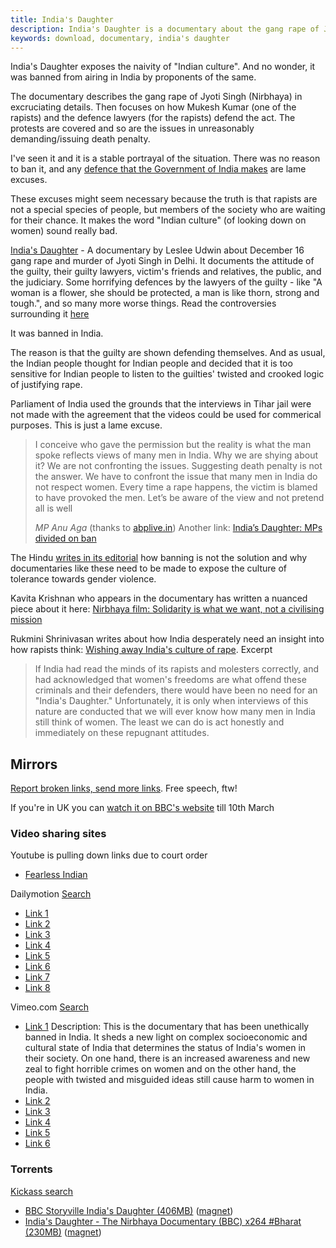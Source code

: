 ```yaml
---
title: India's Daughter
description: India's Daughter is a documentary about the gang rape of Jyoti Singh (Nirbhaya) in Delhi. This page has mirrors of it online and other information.
keywords: download, documentary, india's daughter
---
```

India's Daughter exposes the naivity of "Indian culture". And no wonder, it was banned from airing in India by proponents of the same. 

The documentary describes the gang rape of Jyoti Singh (Nirbhaya) in excruciating details. Then focuses on how Mukesh Kumar (one of the rapists) and the defence lawyers (for the rapists) defend the act. The protests are covered and so are the issues in unreasonably demanding/issuing death penalty. 

I've seen it and it is a stable portrayal of the situation. There was no reason to ban it, and any [defence that the Government of India makes](http://www.thehindu.com/news/cities/Delhi/govt-serves-legal-notice-to-bbc-for-airing-the-controversial-documentary/article6963261.ece) are lame excuses.

These excuses might seem necessary because the truth is that rapists are not a special species of people, but members of the society who are waiting for their chance. It makes the word "Indian culture" (of looking down on women) sound really bad. 

[India's Daughter](/indias-daughter/) - A documentary by Leslee Udwin about December 16 gang rape and murder of Jyoti Singh in Delhi. It documents the attitude of the guilty, their guilty lawyers, victim's friends and relatives, the public, and the judiciary. Some horrifying defences by the lawyers of the guilty - like "A woman is a flower, she should be protected, a man is like thorn, strong and tough.", and so many more worse things. Read the controversies surrounding it [here](/indias-daughter/)

It was banned in India. 

The reason is that the guilty are shown defending themselves. And as usual, the Indian people thought for Indian people and decided that it is too sensitive for Indian people to listen to the guilties' twisted and crooked logic of justifying rape.

Parliament of India used the grounds that the interviews in Tihar jail were not made with the agreement that the videos could be used for commerical purposes. This is just a lame excuse.

> I conceive who gave the permission but the reality is what the man spoke reflects views of many men in India. Why we are shying about it? We are not confronting the issues. Suggesting death penalty is not the answer. We have to confront the issue that many men in India do not respect women. Every time a rape happens, the victim is blamed to have provoked the men. Let’s be aware of the view and not pretend all is well <footer><cite>MP Anu Aga</cite> (thanks to [abplive.in](http://www.abplive.in/india/2015/03/04/article517580.ece/Nirbhaya-documentary-Why-Javed-Akhtar-Anu-Agas-views-differ-completely)) Another link: [India’s Daughter: MPs divided on ban](http://timesofap.com/politics/news/india-s-daughter-mps-divided-on-ban.html)
</footer>

The Hindu [writes in its editorial](http://www.thehindu.com/opinion/editorial/banning-is-not-the-solution/article6959753.ece) how banning is not the solution and why documentaries like these need to be made to expose the culture of tolerance towards gender violence. 

Kavita Krishnan who appears in the documentary has written a nuanced piece about it here: [Nirbhaya film: Solidarity is what we want, not a civilising mission](http://www.dailyo.in/politics/kavita-krishnan-nirbhaya-december-16-indias-daughter-leslee-udwin-mukesh-singh-bbc/story/1/2347.html)

Rukmini Shrinivasan writes about how India desperately need an insight into how rapists think: [Wishing away India's culture of rape](http://www.thehindu.com/opinion/op-ed/wishing-away-indias-culture-of-rape/article6959726.ece). Excerpt
> If India had read the minds of its rapists and molesters correctly, and had acknowledged that women's freedoms are what offend these criminals and their defenders, there would have been no need for an "India's Daughter." Unfortunately, it is only when interviews of this nature are conducted that we will ever know how many men in India still think of women. The least we can do is act honestly and immediately on these repugnant attitudes.

## Mirrors ##
[Report broken links, send more links](/about/#contact). Free speech, ftw!

If you're in UK you can [watch it on BBC's website](http://www.bbc.co.uk/programmes/b05534p0) till 10th March

###  Video sharing sites ###
Youtube is pulling down links due to court order
* [Fearless Indian](https://www.youtube.com/watch?v=9W6WrShqKGE)

Dailymotion [Search](http://www.dailymotion.com/in/relevance/universal/search/india%27s+daughter/1)
* [Link 1](http://www.dailymotion.com/video/x2is1aq_bbc-storyville-india-s-daughter_shortfilms)
* [Link 2](http://www.dailymotion.com/video/x2irwzv_bbc-storyville-india-s-daughter_shortfilms)
* [Link 3](http://www.dailymotion.com/video/x2ircd9_india-s-daughter-bbc-storyville_school)
* [Link 4](http://www.dailymotion.com/video/x2iq796_bbc-storyville-india-s-daughter_news)
* [Link 5](http://www.dailymotion.com/video/x2iq6ie_india-s-daughter_news)
* [Link 6](http://www.dailymotion.com/video/x2irsg9_banned-delhi-nirbhaya-documentary-full-bbc-india-s-daughter_people)
* [Link 7](http://www.dailymotion.com/video/x2irp4w_banned-delhi-nirbhaya-documentary-full-bbc-india-s-daughter-hd_news)
* [Link 8](http://www.dailymotion.com/video/x2is02l_india-s-daughter-bbc-delhi-gang-ra-pe-documentary-it-has-been-banned-in-india_news)


Vimeo.com [Search](https://vimeo.com/search/sort:date/format:thumbnail?q=india%27s+daughter)
* [Link 1](https://vimeo.com/121405664) Description: 
This is the documentary that has been unethically banned in India. It sheds a new light on complex socioeconomic and cultural state of India that determines the status of India's women in their society. On one hand, there is an increased awareness and new zeal to fight horrible crimes on women and on the other hand, the people with twisted and misguided ideas still cause harm to women in India.
* [Link 2](https://vimeo.com/121410502)
* [Link 3](https://vimeo.com/121406944)
* [Link 4](https://vimeo.com/121400333)
* [Link 5](https://vimeo.com/121398030)
* [Link 6](https://vimeo.com/121374149)

### Torrents ###
[Kickass search](https://kickass.to/usearch/india%27s%20daughter/)
* [BBC Storyville India's Daughter (406MB)](https://kickass.to/bbc-storyville-india-s-daughter-t10306206.html) ([magnet](magnet:?xt=urn:btih:A39DBFC5B2981E4CAC5D09D3632D6BBE9A5C1B2B&dn=bbc+storyville+india+s+daughter&tr=udp%3A%2F%2Fopen.demonii.com%3A1337%2Fannounce))
* [India's Daughter - The Nirbhaya Documentary (BBC) x264 #Bharat (230MB)](https://kickass.to/india-s-daughter-the-nirbhaya-documentary-bbc-x264-bharat-t10305574.html) ([magnet](magnet:?xt=urn:btih:EA7E0A55C1671BF924172469804DAB8B1360385E&dn=india+s+daughter+the+nirbhaya+documentary+bbc+x264+bharat&tr=udp%3A%2F%2Fopen.demonii.com%3A1337%2Fannounce))

